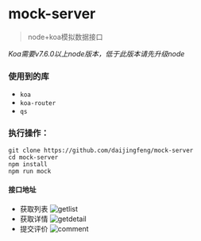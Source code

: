 # mock-server
> node+koa模拟数据接口

*Koa需要v7.6.0以上node版本，低于此版本请先升级node*

### 使用到的库
+ `koa`
+ `koa-router`
+ `qs`

### 执行操作：
```
git clone https://github.com/daijingfeng/mock-server
cd mock-server
npm install
npm run mock
```
#### 接口地址
+ 获取列表 ![getlist](http://owio6b4eo.bkt.clouddn.com/getlistimg.png)
+ 获取详情 ![getdetail](http://owio6b4eo.bkt.clouddn.com/getdetailimg.png)
+ 提交评价 ![comment](http://owio6b4eo.bkt.clouddn.com/commentimg.png)